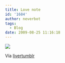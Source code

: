 ```yaml
---
title: Love note
id: '1684'
author: neverbot
tags:
  - Blog
date: 2009-08-25 11:16:18
---
```


[![](./tumblr_koubdc1E6a1qz5njko1_500.jpg)](http://livercake.tumblr.com/post/170061645/awwwwww-love-note-peetypassion-your)

Vía [livertumblr](http://livercake.tumblr.com/post/170061645/awwwwww-love-note-peetypassion-your)